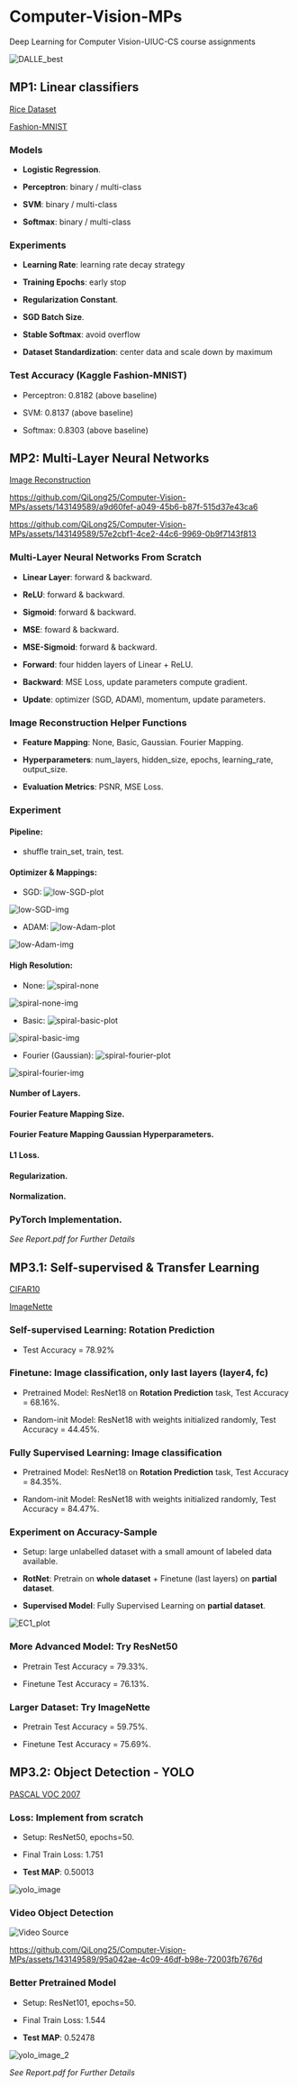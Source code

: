 # Computer-Vision-MPs
Deep Learning for Computer Vision-UIUC-CS course assignments

![DALLE_best](https://github.com/QiLong25/Computer-Vision-MPs/assets/143149589/8bd17801-3086-48a6-8155-01726b019bb0)


## MP1: Linear classifiers
[Rice Dataset](https://www.kaggle.com/datasets/mssmartypants/rice-type-classification)

[Fashion-MNIST](https://github.com/zalandoresearch/fashion-mnist)

### Models
  * **Logistic Regression**.

  * **Perceptron**: binary / multi-class

  * **SVM**: binary / multi-class

  * **Softmax**: binary / multi-class

### Experiments
  * **Learning Rate**: learning rate decay strategy

  * **Training Epochs**: early stop

  * **Regularization Constant**.

  * **SGD Batch Size**.

  * **Stable Softmax**: avoid overflow

  * **Dataset Standardization**: center data and scale down by maximum

### Test Accuracy (Kaggle Fashion-MNIST)
  * Perceptron: 0.8182 (above baseline)

  * SVM: 0.8137 (above baseline)

  * Softmax: 0.8303 (above baseline)

## MP2: Multi-Layer Neural Networks

[Image Reconstruction](https://bmild.github.io/fourfeat/)

https://github.com/QiLong25/Computer-Vision-MPs/assets/143149589/a9d60fef-a049-45b6-b87f-515d37e43ca6

https://github.com/QiLong25/Computer-Vision-MPs/assets/143149589/57e2cbf1-4ce2-44c6-9969-0b9f7143f813

### Multi-Layer Neural Networks From Scratch

 *  **Linear Layer**: forward & backward.

 *  **ReLU**: forward & backward.

 *  **Sigmoid**: forward & backward.

 *  **MSE**: foward & backward.

 *  **MSE-Sigmoid**: forward & backward.

 *  **Forward**: four hidden layers of Linear + ReLU.

 *  **Backward**: MSE Loss, update parameters compute gradient.

 *  **Update**: optimizer (SGD, ADAM), momentum, update parameters.

### Image Reconstruction Helper Functions

 *  **Feature Mapping**: None, Basic, Gaussian. Fourier Mapping.

 *  **Hyperparameters**: num_layers, hidden_size, epochs, learning_rate, output_size.

 *  **Evaluation Metrics**: PSNR, MSE Loss.

### Experiment

####  **Pipeline**: 
 *  shuffle train_set, train, test.

####  **Optimizer & Mappings**:
 *  SGD:
![low-SGD-plot](https://github.com/QiLong25/Computer-Vision-MPs/assets/143149589/c531e541-3ee8-4038-ac84-23babb067aaa)

![low-SGD-img](https://github.com/QiLong25/Computer-Vision-MPs/assets/143149589/baec1093-707b-4304-8b67-eef775646c79)

 *  ADAM:
![low-Adam-plot](https://github.com/QiLong25/Computer-Vision-MPs/assets/143149589/750bc8da-80e2-4a27-904a-c7eeccec7eb0)

![low-Adam-img](https://github.com/QiLong25/Computer-Vision-MPs/assets/143149589/0d2a3539-3fe9-4909-bea0-434213f647be)

####  **High Resolution**:
 *  None:
 ![spiral-none](https://github.com/QiLong25/Computer-Vision-MPs/assets/143149589/81bb33d3-867b-4e49-aeef-5bab0ef4c5fd)

![spiral-none-img](https://github.com/QiLong25/Computer-Vision-MPs/assets/143149589/25fb0d04-bc34-45cf-a3c9-b2a03c696e56)

 *  Basic:
![spiral-basic-plot](https://github.com/QiLong25/Computer-Vision-MPs/assets/143149589/c3d708a0-9dbc-411d-a99a-252d49c39483)

![spiral-basic-img](https://github.com/QiLong25/Computer-Vision-MPs/assets/143149589/cefd6db0-35c0-4e08-9150-9749ccc17052)

 *  Fourier (Gaussian):
![spiral-fourier-plot](https://github.com/QiLong25/Computer-Vision-MPs/assets/143149589/89ded132-58e9-4bf0-a228-06bd43d8452b)

![spiral-fourier-img](https://github.com/QiLong25/Computer-Vision-MPs/assets/143149589/6e65c220-6a14-4f70-967e-3310b6b7166b)

#### **Number of Layers**.

#### **Fourier Feature Mapping Size**.

#### **Fourier Feature Mapping Gaussian Hyperparameters**.

#### **L1 Loss**.

#### **Regularization**.

#### **Normalization**.

### PyTorch Implementation.

*See Report.pdf for Further Details*

## MP3.1: Self-supervised & Transfer Learning

[CIFAR10](https://en.wikipedia.org/wiki/CIFAR-10)

[ImageNette](https://github.com/fastai/imagenette)

### Self-supervised Learning: Rotation Prediction

 *  Test Accuracy = 78.92%

### Finetune: Image classification, only last layers (layer4, fc)

 *  Pretrained Model: ResNet18 on **Rotation Prediction** task, Test Accuracy = 68.16%.

 *  Random-init Model: ResNet18 with weights initialized randomly, Test Accuracy = 44.45%.

### Fully Supervised Learning: Image classification

 *  Pretrained Model: ResNet18 on **Rotation Prediction** task, Test Accuracy = 84.35%.

 *  Random-init Model: ResNet18 with weights initialized randomly, Test Accuracy = 84.47%.

### Experiment on Accuracy-Sample

 *  Setup: large unlabelled dataset with a small amount of labeled data available.

 *  **RotNet**: Pretrain on **whole dataset** + Finetune (last layers) on **partial dataset**.

 *  **Supervised Model**: Fully Supervised Learning on **partial dataset**.

![EC1_plot](https://github.com/QiLong25/Computer-Vision-MPs/assets/143149589/bbd96558-5590-4352-acca-2842ebb68d25)

### More Advanced Model: Try ResNet50

 *  Pretrain Test Accuracy = 79.33%.

 *  Finetune Test Accuracy = 76.13%.

### Larger Dataset: Try ImageNette

 *  Pretrain Test Accuracy = 59.75%.

 *  Finetune Test Accuracy = 75.69%.

## MP3.2: Object Detection - YOLO

[PASCAL VOC 2007](http://host.robots.ox.ac.uk/pascal/VOC/voc2007)

### Loss: Implement from scratch

 *  Setup: ResNet50, epochs=50.

 *  Final Train Loss: 1.751
 
 *  **Test MAP**: 0.50013

![yolo_image](https://github.com/QiLong25/Computer-Vision-MPs/assets/143149589/e0357f62-2b7a-4e70-9657-0b846f0298a1)

### Video Object Detection

![Video Source](https://www.youtube.com/watch?v=xZGahvrep3o)

https://github.com/QiLong25/Computer-Vision-MPs/assets/143149589/95a042ae-4c09-46df-b98e-72003fb7676d

### Better Pretrained Model

 *  Setup: ResNet101, epochs=50.

 *  Final Train Loss: 1.544

 *  **Test MAP**: 0.52478

![yolo_image_2](https://github.com/QiLong25/Computer-Vision-MPs/assets/143149589/fa757032-6d35-4ede-9fd5-19f528abba47)

*See Report.pdf for Further Details*































